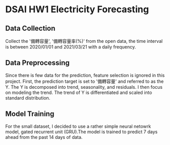# DSAI HW1 Electricity Forecasting
 
## Data Collection

Collect the '備轉容量', '備轉容量率(%)' from the open data, the time interval is between 2020/01/01 and 2021/03/21 with a daily frequency.

## Data Preprocessing

Since there is few data for the prediction, feature selection is ignored in this project.
First, the prediction target is set to '備轉容量' and referred to as the Y. The Y is decomposed into trend, seasonality, and residuals. I then focus on modeling the trend. The trend of Y is differentiated and scaled into standard distribution.

## Model Training

For the small dataset, I decided to use a rather simple neural netowrk model, gated recurrent unit (GRU).The model is trained to predict 7 days ahead from the past 14 days of data.


